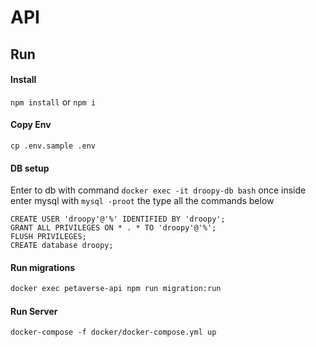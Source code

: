 # API

## Run
#### Install
`npm install` or `npm i`

#### Copy Env
`cp .env.sample .env`

#### DB setup

Enter to db with command `docker exec -it droopy-db bash` once inside enter mysql with `mysql -proot` the type all the commands below
```
CREATE USER 'droopy'@'%' IDENTIFIED BY 'droopy';
GRANT ALL PRIVILEGES ON * . * TO 'droopy'@'%';
FLUSH PRIVILEGES;
CREATE database droopy;
```

#### Run migrations
```bash
docker exec petaverse-api npm run migration:run  
```

#### Run Server
```
docker-compose -f docker/docker-compose.yml up
```


